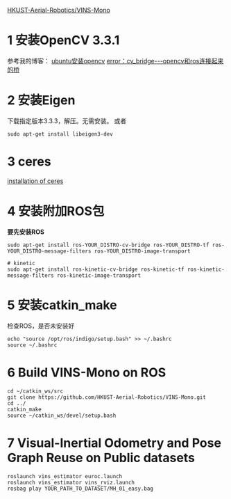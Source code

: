 

[HKUST-Aerial-Robotics/VINS-Mono](https://github.com/HKUST-Aerial-Robotics/VINS-Mono)


# 1 安装OpenCV 3.3.1
参考我的博客：
[ubuntu安装opencv](https://blog.csdn.net/sdlypyzq/article/details/88852286)
[error：cv_bridge---opencv和ros连接起来的桥](http://www.cnblogs.com/Jessica-jie/p/6959309.html)



# 2 安装Eigen
下载指定版本3.3.3，解压。无需安装。
或者
```
sudo apt-get install libeigen3-dev
```

# 3 ceres
[installation of ceres](http://ceres-solver.org/installation.html)


# 4 安装附加ROS包
**要先安装ROS**

```
sudo apt-get install ros-YOUR_DISTRO-cv-bridge ros-YOUR_DISTRO-tf ros-YOUR_DISTRO-message-filters ros-YOUR_DISTRO-image-transport

# kinetic
sudo apt-get install ros-kinetic-cv-bridge ros-kinetic-tf ros-kinetic-message-filters ros-kinetic-image-transport
```

# 5 安装catkin_make
检查ROS，是否未安装好
```
echo "source /opt/ros/indigo/setup.bash" >> ~/.bashrc
source ~/.bashrc
```


# 6 Build VINS-Mono on ROS
```
cd ~/catkin_ws/src
git clone https://github.com/HKUST-Aerial-Robotics/VINS-Mono.git
cd ../
catkin_make
source ~/catkin_ws/devel/setup.bash
```


# 7 Visual-Inertial Odometry and Pose Graph Reuse on Public datasets
```
roslaunch vins_estimator euroc.launch 
roslaunch vins_estimator vins_rviz.launch
rosbag play YOUR_PATH_TO_DATASET/MH_01_easy.bag 
```